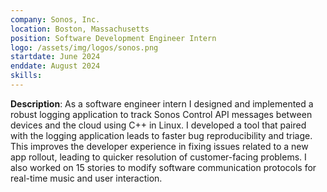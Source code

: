 ```yaml
---
company: Sonos, Inc.
location: Boston, Massachusetts
position: Software Development Engineer Intern
logo: /assets/img/logos/sonos.png
startdate: June 2024
enddate: August 2024
skills:
---
```

**Description**: As a software engineer intern I designed and implemented a robust logging application to track Sonos Control API messages between devices and the cloud using C++ in Linux. I developed a tool that paired with the logging application leads to faster bug reproducibility and triage. This improves the developer experience in fixing issues related to a new app rollout, leading to quicker resolution of customer-facing problems. I also worked on 15 stories to modify software communication protocols for real-time music and user interaction. 